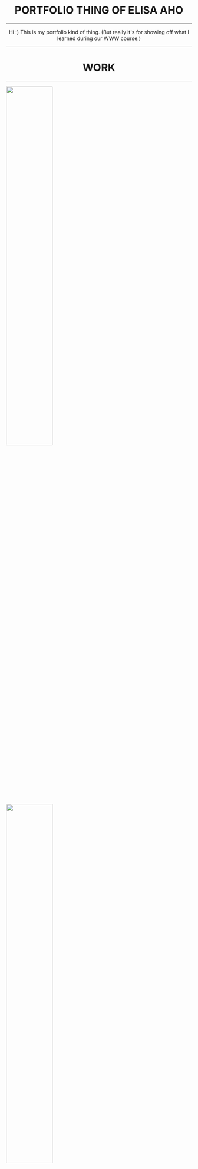 <html>

<head>
<style type="text/css">
	.center { text-align:center; }
</style>
</head>
	

<body style="background-color:"gray;">
	<h1 class="center">PORTFOLIO THING OF ELISA AHO</h1>
	<hr>
	<p class="center">Hi :) This is my portfolio kind of thing. 
		(But really it's for showing off what I learned during our WWW course.)
	</p>
<hr>	

<h1 class="center">WORK</h1>
<hr>

<img src="https://cdnb.artstation.com/p/assets/images/images/014/328/525/large/elisa-aho-intimidating-fixed-signed.jpg?1543507482"
width="50%"/>
<img src="https://cdnb.artstation.com/p/assets/images/images/014/328/891/large/elisa-aho-releaseyourdemons2signed.jpg?1543508911"
width="50%"/>
<img scr="https://cdnb.artstation.com/p/assets/images/images/014/329/293/large/elisa-aho-swordsv3-signed.jpg?1543510219"
width="50%"/>
<hr>
	
	
	
	
	  <head>
  <style type="text/css">
    .center { text-align:center; }
  </style>
  </head>


<h1 class="center">CONTACT</h1>
<hr>
<p class="center">My contact information as well as my social media can be found here.

<p><h4>CONTACT</h4></p>
<ul>
  <li>Email: elisa.aho9@hotmail.com</li>
</ul>  

  
<p><h4>FIND ME ELSEWHERE</h4></p>
<ul>
  <li><b>ArtStation:</b> https://www.artstation.com/elisaaho</li>
  <li><b>Instagram:</b> @elirqwart</li>
  
</ul>  

<hr>

<table>
<tr><td>Program</td><td>Can I use it?</td></tr>
<tr><td>Clip Studio Paint</td><td>Yes</td></tr>
<tr><td>Photoshop</td><td>Yes</td></tr>
<tr><td>Illustrator</td><td>Maybe</td></tr>
<table>

<hr>

<iframe width="425" height="350" frameborder="0" scrolling="no" marginheight="0" marginwidth="0" src="https://www.openstreetmap.org/export/embed.html?bbox=27.50186920166016%2C64.15897999356237%2C27.95505523681641%2C64.29541976266103&amp;layer=mapnik" style="border: 1px solid black"></iframe><br/><small><a href="https://www.openstreetmap.org/#map=12/64.2273/27.7285">Näytä isommalla kartalla</a></small>

<hr>

</p>
<h2>Merry Christmas everyone who visited this site</h2>

<iframe width="560" height="315" src="https://www.youtube.com/embed/5VQsoY1__VM" frameborder="0" allow="accelerometer; autoplay; encrypted-media; gyroscope; picture-in-picture" allowfullscreen></iframe>
	
</body>
</html>
